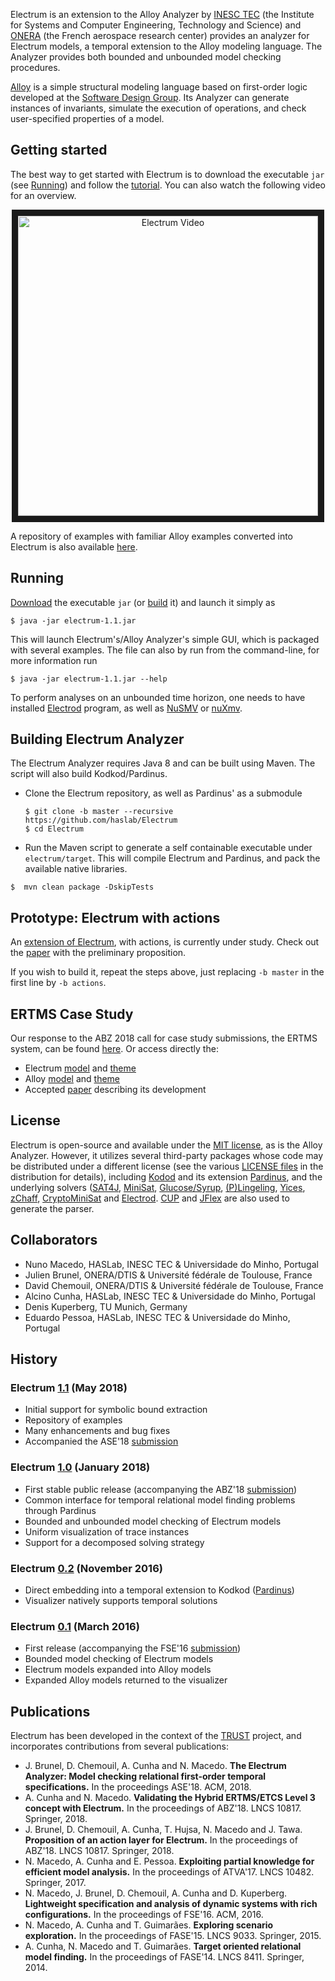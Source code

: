 Electrum is an extension to the Alloy Analyzer by [INESC TEC](https://www.inesctec.pt/en) (the Institute for Systems and Computer Engineering, Technology and Science) and [ONERA](https://www.onera.fr/en) (the French aerospace research center) provides an analyzer for Electrum models, a temporal extension to the Alloy modeling language. The Analyzer provides both bounded and unbounded model checking procedures.

[Alloy](http://alloy.mit.edu/) is a simple structural modeling language based on first-order logic developed at the [Software Design Group](http://sdg.csail.mit.edu/). Its Analyzer can generate instances of invariants, simulate the execution of operations, and check user-specified properties of a model.

## Getting started

The best way to get started with Electrum is to download the executable ``jar`` (see [Running](#running)) and follow the [tutorial](https://github.com/haslab/Electrum/wiki/Tutorial). You can also watch the following video for an overview.

<div align="center">
<a href="http://www.youtube.com/watch?feature=player_embedded&v=FbjlpvjgMDA
" target="_blank"><img src="http://img.youtube.com/vi/FbjlpvjgMDA/0.jpg" 
alt="Electrum Video" width="480"  border="10" /></a></div>

A repository of examples with familiar Alloy examples converted into Electrum is also available [here](https://github.com/haslab/Electrum/tree/master/electrum/src/main/resources/models/examples/electrum).


## Running

[Download](https://github.com/haslab/Electrum/releases/tag/v1.1) the executable ``jar`` (or [build](#building-electrum-analyzer) it) and launch it simply as

`$ java -jar electrum-1.1.jar`

This will launch Electrum's/Alloy Analyzer's simple GUI, which is packaged with several examples. The file can also by run from the command-line, for more information run

`$ java -jar electrum-1.1.jar --help`

To perform analyses on an unbounded time horizon, one needs to have installed [Electrod](https://github.com/grayswandyr/electrod/) program, as well as [NuSMV](http://nusmv.fbk.eu/) or [nuXmv](https://nuxmv.fbk.eu/).

## Building Electrum Analyzer

The Electrum Analyzer requires Java 8 and can be built using Maven. The script will also build Kodkod/Pardinus.

* Clone the Electrum repository, as well as Pardinus' as a submodule 

  `$ git clone -b master --recursive https://github.com/haslab/Electrum`  
  `$ cd Electrum`

* Run the Maven script to generate a self containable executable under `electrum/target`. This will compile Electrum and Pardinus, and pack the available native libraries.

 `$  mvn clean package -DskipTests`

## Prototype: Electrum with actions

An [extension of Electrum](https://github.com/haslab/Electrum/releases/tag/v1.0-actions), with actions, is currently under study. Check out the [paper](https://doi.org/10.1007/978-3-319-91271-4_30) with the preliminary proposition.

If you wish to build it, repeat the steps above, just replacing `-b master` in the first line by `-b actions`.

## ERTMS Case Study
Our response to the ABZ 2018 call for case study submissions, the ERTMS system, can be found [here](https://github.com/haslab/Electrum/wiki/ERTMS). Or access directly the:
* Electrum [model](http://haslab.github.io/Electrum/ertms.ele) and [theme](http://haslab.github.io/Electrum/ertms.thm)
* Alloy [model](http://haslab.github.io/Electrum/ertms.als) and [theme](http://haslab.github.io/Electrum/ertms_als.thm)
* Accepted [paper](http://haslab.github.io/Electrum/ertms.pdf) describing its development

## License

Electrum is open-source and available under the [MIT license](https://github.com/haslab/Electrum/blob/master/electrum/LICENSE), as is the Alloy Analyzer. However, it utilizes several third-party packages whose code may be distributed under a different license (see the various [LICENSE files](https://github.com/haslab/Electrum/tree/master/LICENSES) in the distribution for details), including [Kodod](https://github.com/emina/kodkod) and its extension [Pardinus](https://github.com/haslab/Pardinus), and the underlying solvers ([SAT4J](http://www.sat4j.org), [MiniSat](http://minisat.se), [Glucose/Syrup](http://www.labri.fr/perso/lsimon/glucose/), [(P)Lingeling](http://fmv.jku.at/lingeling/), [Yices](http://yices.csl.sri.com), [zChaff](https://www.princeton.edu/~chaff/zchaff.html), [CryptoMiniSat](https://www.msoos.org/cryptominisat5/) and [Electrod](https://github.com/grayswandyr/electrod/). [CUP](http://www2.cs.tum.edu/projects/cup/) and [JFlex](http://jflex.de/) are also used to generate the parser. 

## Collaborators
- Nuno Macedo, HASLab, INESC TEC & Universidade do Minho, Portugal
- Julien Brunel, ONERA/DTIS & Université fédérale de Toulouse, France
- David Chemouil, ONERA/DTIS & Université fédérale de Toulouse, France
- Alcino Cunha, HASLab, INESC TEC & Universidade do Minho, Portugal
- Denis Kuperberg, TU Munich, Germany
- Eduardo Pessoa, HASLab, INESC TEC & Universidade do Minho, Portugal

## History
### Electrum [1.1](https://github.com/haslab/Electrum/releases/tag/v1.1) (May 2018) 
<!--- ASE18 submission, ABZ18 attendance -->
- Initial support for symbolic bound extraction
- Repository of examples
- Many enhancements and bug fixes
- Accompanied the ASE'18 [submission](https://doi.org/10.1145/3238147.3240475)

### Electrum [1.0](https://github.com/haslab/Electrum/releases/tag/v1.0) (January 2018) 
<!--- FM18,ABZ18 submissions, AlloyWorkshop attendance -->
- First stable public release (accompanying the ABZ'18 [submission](https://doi.org/10.1007/978-3-319-91271-4_21))
- Common interface for temporal relational model finding problems through Pardinus
- Bounded and unbounded model checking of Electrum models
- Uniform visualization of trace instances
- Support for a decomposed solving strategy

### Electrum [0.2](https://github.com/haslab/Electrum/releases/tag/v0.2) (November 2016) 
<!--- FSE16 attendance -->
- Direct embedding into a temporal extension to Kodkod ([Pardinus](https://github.com/haslab/Pardinus))
- Visualizer natively supports temporal solutions

### Electrum [0.1](https://github.com/haslab/Electrum/releases/tag/v0.1) (March 2016) 
<!--- FSE16 submission -->
- First release (accompanying the FSE'16 [submission](http://dx.doi.org/10.1145/2950290.2950318))
- Bounded model checking of Electrum models
- Electrum models expanded into Alloy models
- Expanded Alloy models returned to the visualizer

## Publications

Electrum has been developed in the context of the [TRUST](http://trust.di.uminho.pt/) project, and incorporates contributions from several publications:
- J. Brunel, D. Chemouil, A. Cunha and N. Macedo. **The Electrum Analyzer: Model checking relational first-order temporal specifications.** In the proceedings ASE'18. ACM, 2018.
- A. Cunha and N. Macedo. **Validating the Hybrid ERTMS/ETCS Level 3 concept with Electrum.** In the proceedings of ABZ'18. LNCS 10817. Springer, 2018. 
- J. Brunel, D. Chemouil, A. Cunha, T. Hujsa, N. Macedo and J. Tawa. **Proposition of an action layer for Electrum.** In the proceedings of ABZ'18. LNCS 10817. Springer, 2018. 
- N. Macedo, A. Cunha and E. Pessoa. **Exploiting partial knowledge for efficient model analysis.** In the proceedings of ATVA'17. LNCS 10482. Springer, 2017.
- N. Macedo, J. Brunel, D. Chemouil, A. Cunha and D. Kuperberg. **Lightweight specification and analysis of dynamic systems with rich configurations.** In the proceedings of FSE'16. ACM, 2016.
- N. Macedo, A. Cunha and T. Guimarães. **Exploring scenario exploration.** In the proceedings of FASE'15. LNCS 9033. Springer, 2015.
- A. Cunha, N. Macedo and T. Guimarães. **Target oriented relational model finding.** In the proceedings of FASE'14. LNCS 8411. Springer, 2014.

